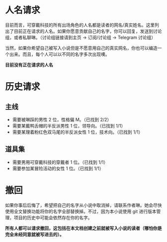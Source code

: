 # 人名请求
目前而言，可穿戴科技的所有出场角色的人名都是读者的网名/真实姓名。这里列出了目前正在请求的人名。如果你愿意贡献自己的名字，你可以回复，发送到讨论组，或者私聊琳。（讨论组链接请到主页 -> 订阅/讨论组 -> Telegram 讨论组）

当然，如果你希望自己被写入小说但是不愿意用自己的真实网名，你也可以编造一个出来。而且，每个人可以以不同的名字多次出现噢。

**目前没有正在请求的人名**

# 历史请求
## 主线
- 需要被琳踩的男性 2 位，性格偏 M。（已找到 2/2）
- 需要某戴鸭舌帽的半反派男性 1 位，领导向。（已找到 1/1）
- 需要某理着粉红色双马尾的半反派女性 1 位，技术向。（已找到 1/1）

## 道具集
- 需要男用可穿戴科技的穿戴者 1 位。（已找到 1/1）
- 需要参加某冒险活动的女性 1 位。（已找到 1/1）

# 撤回
如果你事后后悔了，希望把自己的名字从小说中取消掉，请联系作者琳。她会尽快使用全文替换功能将你的名字全部替换掉。不过，因为本小说使用 git 进行版本管理，项目的历史中可能会依然存在你的名字。

**所有人都可以请求撤回，这包括在本文档创建之前就被写入小说的读者（哪怕你是完全未经同意就被写进去的）。**